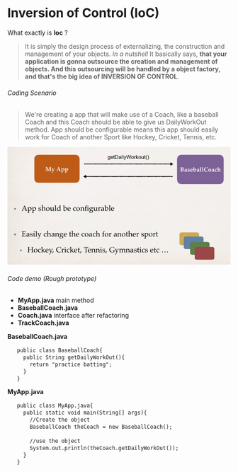 # Inversion of Control (IoC)
  What exactly is **Ioc** ?
  > It is simply the design process of externalizing, the construction and management of your objects.
  > *In a nutshell* It basically says, **that your application is gonna outsource the creation and management of objects. And this outsourcing will be handled by a object factory, and that's the big idea of INVERSION OF CONTROL**.

  ###### Coding Scenario
   > We're creating a app that will make use of a Coach, like a baseball Coach and this Coach should be able to give us DailyWorkOut method.
   > App should be configurable means this app should easily work for Coach of another Sport like Hockey, Cricket, Tennis, etc.
   
   ![IoC coding scenario](images/IoC_01.jpg)
  
  ###### Code demo (Rough prototype)
   * **MyApp.java** main method
   * **BaseballCoach.java**
   * **Coach.java** interface after refactoring
   * **TrackCoach.java**
   
   **BaseballCoach.java**
   ```java:
      public class BaseballCoach{
        public String getDailyWorkOut(){
          return "practice batting";
        }
      }
   ```
    
   **MyApp.java**
   ```java:
      public class MyApp.java{
        public static void main(String[] args){
          //Create the object
          BaseballCoach theCoach = new BaseballCoach();
          
          //use the object
          System.out.println(theCoach.getDailyWorkOut());
        }
      }
   ```
